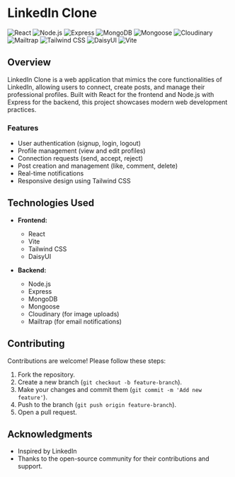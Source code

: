 # LinkedIn Clone

![React](https://img.shields.io/badge/React-18.3.1-blue)
![Node.js](https://img.shields.io/badge/Node.js-14.17.0-green)
![Express](https://img.shields.io/badge/Express-4.17.1-yellow)
![MongoDB](https://img.shields.io/badge/MongoDB-4.4.0-orange)
![Mongoose](https://img.shields.io/badge/Mongoose-6.0.0-lightgrey)
![Cloudinary](https://img.shields.io/badge/Cloudinary-2.0.0-blueviolet)
![Mailtrap](https://img.shields.io/badge/Mailtrap-3.4.0-orange)
![Tailwind CSS](https://img.shields.io/badge/Tailwind%20CSS-3.4.16-blue)
![DaisyUI](https://img.shields.io/badge/DaisyUI-4.12.20-lightblue)
![Vite](https://img.shields.io/badge/Vite-2.6.14-red)

## Overview

LinkedIn Clone is a web application that mimics the core functionalities of LinkedIn, allowing users to connect, create posts, and manage their professional profiles. Built with React for the frontend and Node.js with Express for the backend, this project showcases modern web development practices.

### Features

- User authentication (signup, login, logout)
- Profile management (view and edit profiles)
- Connection requests (send, accept, reject)
- Post creation and management (like, comment, delete)
- Real-time notifications
- Responsive design using Tailwind CSS

## Technologies Used

- **Frontend:**
  - React
  - Vite
  - Tailwind CSS
  - DaisyUI

- **Backend:**
  - Node.js
  - Express
  - MongoDB
  - Mongoose
  - Cloudinary (for image uploads)
  - Mailtrap (for email notifications)

## Contributing

Contributions are welcome! Please follow these steps:

1. Fork the repository.
2. Create a new branch (`git checkout -b feature-branch`).
3. Make your changes and commit them (`git commit -m 'Add new feature'`).
4. Push to the branch (`git push origin feature-branch`).
5. Open a pull request.

## Acknowledgments

- Inspired by LinkedIn
- Thanks to the open-source community for their contributions and support.
